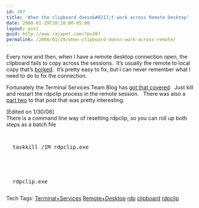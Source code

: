 ```yaml
---
id: 207
title: 'When the clipboard doesn&#8217;t work across Remote Desktop'
date: 2008-01-29T20:10:00-05:00
layout: post
guid: http://www.rajapet.com/?p=207
permalink: /2008/01/29/when-clipboard-doesn-work-across-remote/
---
```

Every now and then, when I have a remote desktop connection open, the clipboard fails to copy across the sessions.  It&#8217;s usually the remote to local copy that&#8217;s [borked](http://www.urbandictionary.com/define.php?term=borked).  It&#8217;s pretty easy to fix, but I can never remember what I need to do to fix the connection.

Fortunately the Terminal Services Team Blog has [got that covered](http://blogs.msdn.com/ts/comments/1089729.aspx "Why does my shared clipboard not work? (Part 1)").  Just kill and restart the rdpclip process in the remote session.   There was also a [part two](http://blogs.msdn.com/ts/archive/2006/11/20/why-does-my-shared-clipboard-not-work-part-2.aspx "Why does my shared clipboard not work? (Part 2)") to that post that was pretty interesting.

[Edited on 1/30/08]  
There is a command line way of resetting rdpclip, so you can roll up both steps as a batch file

<pre><p>
  taskkill /IM rdpclip.exe
</p>

<p>
  rdpclip.exe
</p></pre>





<div>
  Tech Tags: <a href="http://technorati.com/tag/Terminal+Services" rel="tag">Terminal+Services</a> <a href="http://technorati.com/tag/Remote+Desktop" rel="tag">Remote+Desktop</a> <a href="http://technorati.com/tag/rdp" rel="tag">rdp</a> <a href="http://technorati.com/tag/clipboard" rel="tag">clipboard</a> <a href="http://technorati.com/tag/rdpclip" rel="tag">rdpclip</a>
</div>